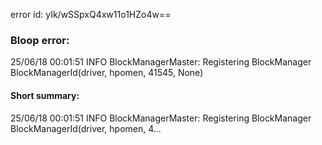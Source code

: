 error id: yIk/wSSpxQ4xw11o1HZo4w==
### Bloop error:

25/06/18 00:01:51 INFO BlockManagerMaster: Registering BlockManager BlockManagerId(driver, hpomen, 41545, None)
#### Short summary: 

25/06/18 00:01:51 INFO BlockManagerMaster: Registering BlockManager BlockManagerId(driver, hpomen, 4...